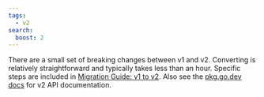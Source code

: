 ```yaml
---
tags:
  - v2
search:
  boost: 2
---
```


There are a small set of breaking changes between v1 and v2.  Converting is
relatively straightforward and typically takes less than an hour. Specific steps
are included in [Migration Guide: v1 to v2](../migrate-v1-to-v2.md). Also see
the [pkg.go.dev docs](https://pkg.go.dev/github.com/gozelle/cli/v2) for v2 API
documentation.
